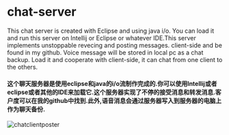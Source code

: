 # chat-server
This chat server is created with Eclipse and using java i/o. You can load it and run this server on Intellij or Eclipse or whatever IDE.This server implements unstoppable revecing and posting messages. client-side and be found in my github. Voice message will be stored in local pc as a chat backup. Load it and cooperate with client-side, it can chat from one client to the others.
#### 这个聊天服务器是使用eclipse和java的i/o流制作完成的.你可以使用Intellij或者eclipse或者其他的IDE来加载它.这个服务器实现了不停的接受消息和转发消息.客户度可以在我的github中找到.此外,语音消息会通过服务器写入到服务器的电脑上作为聊天备份.
![chatclientposter](https://user-images.githubusercontent.com/26892284/31899943-a39619b8-b825-11e7-85a1-d2ad73912cbc.jpg)
